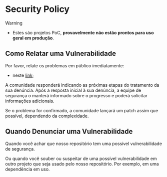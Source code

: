 # Security Policy

> [!WARNING]
>
> - Estes são projetos PoC, **provavelmente não estão prontos para uso geral em produção**.

## Como Relatar uma Vulnerabilidade

Por favor, relate os problemas em público imediatamente:

- neste [link](https://github.com/portfolio-2025br/bootcamp-wex/issues);

A comunidade responderá indicando as próximas etapas do tratamento da sua denúncia. Após a resposta inicial à sua
denúncia, a equipe de segurança o manterá informado sobre o progresso e poderá solicitar informações adicionais.

Se o problema for confirmado, a comunidade lançará um patch assim que possível, dependendo da complexidade.

## Quando Denunciar uma Vulnerabilidade

Quando você achar que nosso repositório tem uma possível vulnerabilidade de segurança.

Ou quando você souber ou suspeitar de uma possível vulnerabilidade em outro projeto que seja usado pelo nosso
repositório. Por exemplo, em uma dependência em uso.
